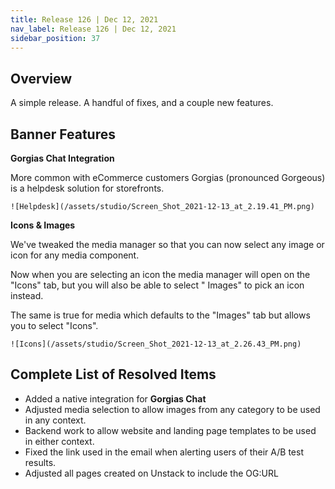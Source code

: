 ```yaml
---
title: Release 126 | Dec 12, 2021
nav_label: Release 126 | Dec 12, 2021
sidebar_position: 37
---
```


## Overview

A simple release. A handful of fixes, and a couple new features.

## Banner Features

**Gorgias Chat Integration**

More common with eCommerce customers Gorgias (pronounced Gorgeous) is a helpdesk solution for storefronts.

    ![Helpdesk](/assets/studio/Screen_Shot_2021-12-13_at_2.19.41_PM.png)

**Icons & Images**

We've tweaked the media manager so that you can now select any image or icon for any media component.

Now when you are selecting an icon the media manager will open on the "Icons" tab, but you will also be able to select "
Images" to pick an icon instead.

The same is true for media which defaults to the "Images" tab but allows you to select "Icons".

    ![Icons](/assets/studio/Screen_Shot_2021-12-13_at_2.26.43_PM.png)

## Complete List of Resolved Items

* Added a native integration for **Gorgias Chat**
* Adjusted media selection to allow images from any category to be used in any context.
* Backend work to allow website and landing page templates to be used in either context.
* Fixed the link used in the email when alerting users of their A/B test results.
* Adjusted all pages created on Unstack to include the OG:URL
